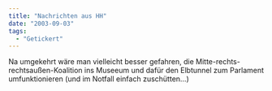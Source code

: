 ```yaml
---
title: "Nachrichten aus HH"
date: "2003-09-03"
tags:
  - "Getickert"
---
```


Na umgekehrt wäre man vielleicht besser gefahren, die Mitte-rechts-rechtsaußen-Koalition ins Museeum und dafür den Elbtunnel zum Parlament umfunktionieren (und im Notfall einfach zuschütten…)
